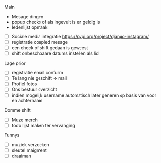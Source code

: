 Main

- Mesage dingen
- popup checks of als ingevult is en geldig is
- ledenlijst opmaak
- [ ] Sociale media integratie https://pypi.org/project/django-instagram/
- [ ] registratie conpled mesage
- [ ] een check of shift gedaan is geweest
- [ ] shift onbeschbaare datums instellen als lid

Lage prior

- [ ] registratie email confurm
- [ ] Te lang nie geschift => mail
- [ ] Profiel fotos
- [ ] Ons bestuur overzicht
- [ ] indien mogelijk username automatisch later generen op basis van voor en achternaam

Domme shift

- [ ] Muze merch
- [ ] todo lijst maken ter vervanging

Funnys

- [ ] muziek verzoeken
- [ ] sleutel maigment
- [ ] draaiman

